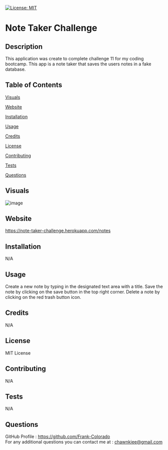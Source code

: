 [![License: MIT](https://img.shields.io/badge/License-MIT-yellow.svg)](https://opensource.org/licenses/MIT)

# Note Taker Challenge

## Description

This application was create to complete challenge 11 for my coding bootcamp. This app is a note taker that saves the users notes in a fake database.

## Table of Contents

[Visuals](#visuals)

[Website](#website)

[Installation](#installation)

[Usage](#usage)

[Credits](#credits)

[License](#license)

[Contributing](#contributing)

[Tests](#tests)

[Questions](#questions)

## Visuals

![image](https://github.com/Frank-Colorado/note-taker-challenge/assets/123683792/2aa54f0c-0549-4c18-9f20-96421e432df2)

## Website

https://note-taker-challenge.herokuapp.com/notes

## Installation

N/A

## Usage

Create a new note by typing in the designated text area with a title. Save the note by clicking on the save button in the top right corner. Delete a note by clicking on the red trash button icon.

## Credits

N/A

## License

MIT License

## Contributing

N/A

## Tests

N/A

## Questions

GitHub Profile : https://github.com/Frank-Colorado  
For any additional questions you can contact me at : chawnkiee@gmail.com
